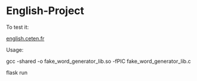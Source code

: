 # English-Project

To test it:

[english.ceten.fr](https://english.ceten.fr)

Usage:

gcc -shared -o fake_word_generator_lib.so -fPIC fake_word_generator_lib.c

flask run